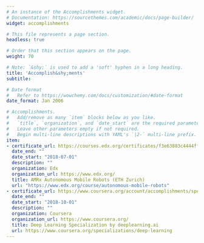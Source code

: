 ```yaml
---
# An instance of the Accomplishments widget.
# Documentation: https://sourcethemes.com/academic/docs/page-builder/
widget: accomplishments

# This file represents a page section.
headless: true

# Order that this section appears on the page.
weight: 70

# Note: `&shy;` is used to add a 'soft' hyphen in a long heading.
title: 'Accomplish&shy;ments'
subtitle:

# Date format
#   Refer to https://wowchemy.com/docs/customization/#date-format
date_format: Jan 2006

# Accomplishments.
#   Add/remove as many `item` blocks below as you like.
#   `title`, `organization`, and `date_start` are the required parameters.
#   Leave other parameters empty if not required.
#   Begin multi-line descriptions with YAML's `|2-` multi-line prefix.
item:
- certificate_url: https://courses.edx.org/certificates/f3e63883c4444ff388b4456486eba1ab
  date_end: ""
  date_start: "2018-07-01"
  description: ""
  organization: Edx
  organization_url: https://www.edx.org/
  title: AMRx Autonomous Mobile Robots (ETH Zurich)
  url: "https://www.edx.org/course/autonomous-mobile-robots"
- certificate_url: https://www.coursera.org/account/accomplishments/specialization/certificate/C23SQ75UQ4SF
  date_end: ""
  date_start: "2018-10-01"
  description: ""
  organization: Coursera
  organization_url: https://www.coursera.org/
  title: Deep Learning Specialization by deeplearning.ai
  url: https://www.coursera.org/specializations/deep-learning
---
```

